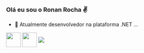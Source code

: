 ### Olá eu sou o Ronan Rocha ✌



- 🔭 Atualmente desenvolvedor na plataforma .NET ...


<div style="inline-block">
  <img align="center" width="40" src="https://cdn.jsdelivr.net/gh/devicons/devicon/icons/csharp/csharp-original.svg" />
  <img align="center" width="40"  src="https://cdn.jsdelivr.net/gh/devicons/devicon/icons/javascript/javascript-original.svg" />
  <a href="https://www.codewars.com/users/RonanRocha">
    <img align="center" src="https://www.codewars.com/users/RonanRocha/badges/micro"></img>
  </a>
<div>
